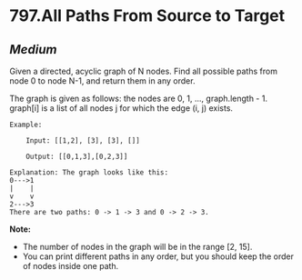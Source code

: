 797.All Paths From Source to Target
===================================

*Medium*
-----------------------------------

Given a directed, acyclic graph of N nodes.  Find all possible paths from node 0 to node N-1, and return them in any order.

The graph is given as follows:  the nodes are 0, 1, ..., graph.length - 1.  graph[i] is a list of all nodes j for which the edge (i, j) exists.

    Example:

        Input: [[1,2], [3], [3], []]

        Output: [[0,1,3],[0,2,3]]

    Explanation: The graph looks like this:
    0--->1
    |    |
    v    v
    2--->3
    There are two paths: 0 -> 1 -> 3 and 0 -> 2 -> 3.

**Note:**

* The number of nodes in the graph will be in the range [2, 15].
* You can print different paths in any order, but you should keep the order of nodes inside one path.
